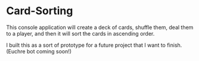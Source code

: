 # Card-Sorting
This console application will create a deck of cards, shuffle them, deal them to a player, and then it will sort the cards in ascending order.

I built this as a sort of prototype for a future project that I want to finish. (Euchre bot coming soon!)

